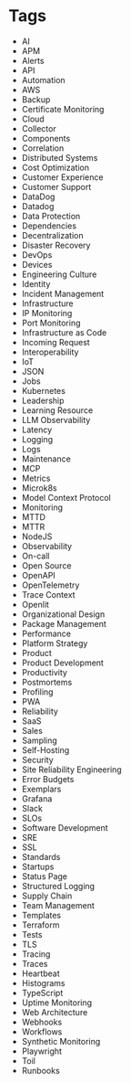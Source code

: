 # Tags

- AI
- APM
- Alerts
- API
- Automation
- AWS
- Backup
- Certificate Monitoring
- Cloud
- Collector
- Components
- Correlation
- Distributed Systems
- Cost Optimization
- Customer Experience
- Customer Support
- DataDog
- Datadog
- Data Protection
- Dependencies
- Decentralization
- Disaster Recovery
- DevOps
- Devices
- Engineering Culture
- Identity
- Incident Management
- Infrastructure
- IP Monitoring
- Port Monitoring
- Infrastructure as Code
- Incoming Request
- Interoperability
- IoT
- JSON
- Jobs
- Kubernetes
- Leadership
- Learning Resource
- LLM Observability
- Latency
- Logging
- Logs
- Maintenance
- MCP
- Metrics
- Microk8s
- Model Context Protocol
- Monitoring
- MTTD
- MTTR
- NodeJS
- Observability
- On-call
- Open Source
- OpenAPI
- OpenTelemetry
- Trace Context
- Openlit
- Organizational Design
- Package Management
- Performance
- Platform Strategy
- Product
- Product Development
- Productivity
- Postmortems
- Profiling
- PWA
- Reliability
- SaaS
- Sales
- Sampling
- Self-Hosting
- Security
- Site Reliability Engineering
- Error Budgets
- Exemplars
- Grafana
- Slack
- SLOs
- Software Development
- SRE
- SSL
- Standards
- Startups
- Status Page
- Structured Logging
- Supply Chain
- Team Management
- Templates
- Terraform
- Tests
- TLS
- Tracing
- Traces
- Heartbeat
- Histograms
- TypeScript
- Uptime Monitoring
- Web Architecture
- Webhooks
- Workflows
- Synthetic Monitoring
- Playwright
- Toil
- Runbooks

